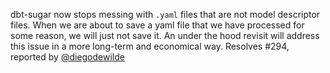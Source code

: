 dbt-sugar now stops messing with `.yaml` files that are not model descriptor files. When we are about to save a yaml file that we have processed for some reason, we will just not save it. An under the hood revisit will address this issue in a more long-term and economical way. Resolves #294, reported by [@diegodewilde](https://github.com/diegodewilde)
